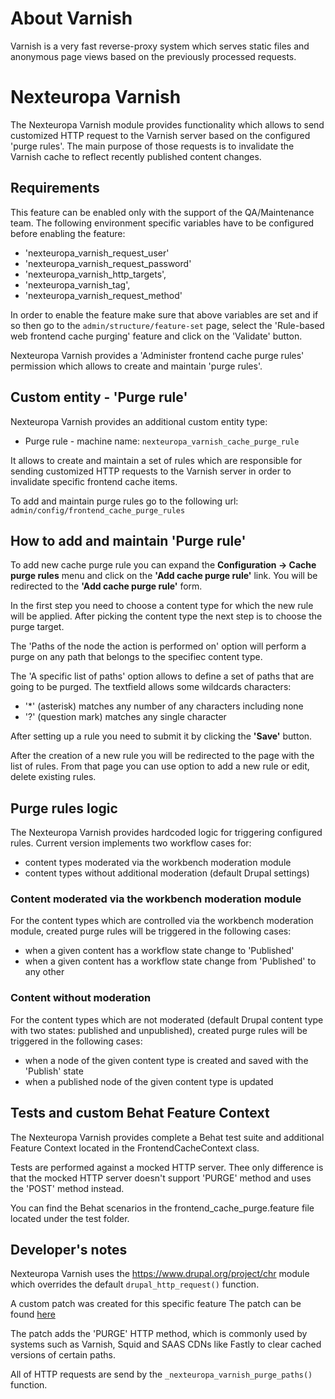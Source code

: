 About Varnish
=============
Varnish is a very fast reverse-proxy system which serves static 
files and anonymous page views based on the previously processed
requests.

Nexteuropa Varnish
==================
The Nexteuropa Varnish module provides functionality which allows to
send customized HTTP request to the Varnish server based on the
configured 'purge rules'.
The main purpose of those requests is to invalidate the Varnish cache to
reflect recently published content changes.

## Requirements
This feature can be enabled only with the support of the QA/Maintenance
team.
The following environment specific variables have to be configured
before enabling the feature:
- 'nexteuropa_varnish_request_user' 
- 'nexteuropa_varnish_request_password'
- 'nexteuropa_varnish_http_targets',
- 'nexteuropa_varnish_tag',
- 'nexteuropa_varnish_request_method'

In order to enable the feature make sure that above variables are set
and if so then go to the `admin/structure/feature-set` page,
select the 'Rule-based web frontend cache purging' feature 
and click on the 'Validate' button.

Nexteuropa Varnish provides a 'Administer frontend cache purge rules'
permission which allows to create and maintain 'purge rules'.

## Custom entity - 'Purge rule'
Nexteuropa Varnish provides an additional custom entity type:
- Purge rule - machine name: `nexteuropa_varnish_cache_purge_rule`

It allows to create and maintain a set of rules which are responsible
for sending customized HTTP requests to the Varnish server in order to
invalidate specific frontend cache items.

To add and maintain purge rules go to the following url:
`admin/config/frontend_cache_purge_rules`

## How to add and maintain 'Purge rule'
To add new cache purge rule you can expand the **Configuration -> Cache purge rules** menu
and click on the **'Add cache purge rule'** link.
You will be redirected to the **'Add cache purge rule'** form.

In the first step you need to choose a content type for which the new rule will be applied.
After picking the content type the next step is to choose the purge target.

The 'Paths of the node the action is performed on' option will perform a purge
on any path that belongs to the specifiec content type.

The 'A specific list of paths' option allows to define a set of paths
that are going to be purged.
The textfield allows some wildcards characters:
- '*' (asterisk) matches any number of any characters including none
- '?' (question mark) matches any single character

After setting up a rule you need to submit it by clicking the **'Save'** button.

After the creation of a new rule you will be redirected to the page with the list of rules.
From that page you can use option to add a new rule or edit, delete existing rules.

## Purge rules logic
The Nexteuropa Varnish provides hardcoded logic for triggering
configured rules. Current version implements two workflow cases for:
- content types moderated via the workbench moderation module
- content types without additional moderation (default Drupal settings)

### Content moderated via the workbench moderation module
For the content types which are controlled via the workbench moderation
module, created purge rules will be triggered in the following cases:
- when a given content has a workflow state change to 'Published'
- when a given content has a workflow state change from 'Published' to any other

### Content without moderation
For the content types which are not moderated (default Drupal content
type with two states: published and unpublished), created purge rules
will be triggered in the following cases:
- when a node of the given content type is created and saved with the 'Publish' state
- when a published node of the given content type is updated

## Tests and custom Behat Feature Context
The Nexteuropa Varnish provides complete a Behat test suite and additional
Feature Context located in the FrontendCacheContext class.

Tests are performed against a mocked HTTP server. Thee only difference is that
the mocked HTTP server doesn't support 'PURGE' method and uses
the 'POST' method instead.

You can find the Behat scenarios in the frontend_cache_purge.feature file
located under the test folder.

## Developer's notes
Nexteuropa Varnish uses the https://www.drupal.org/project/chr module
which overrides the default `drupal_http_request()` function.

A custom patch was created for this specific feature
The patch can be found [here](https://www.drupal.org/files/issues/chr-purge-2825701-2.patch)

The patch adds the 'PURGE' HTTP method, which is commonly used by systems such
as Varnish, Squid and SAAS CDNs like Fastly to clear cached versions of
certain paths.

All of HTTP requests are send by the `_nexteuropa_varnish_purge_paths()`
function.
